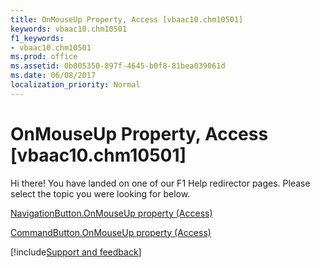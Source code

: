 ```yaml
---
title: OnMouseUp Property, Access [vbaac10.chm10501]
keywords: vbaac10.chm10501
f1_keywords:
- vbaac10.chm10501
ms.prod: office
ms.assetid: 0b805350-897f-4645-b0f8-81bea039061d
ms.date: 06/08/2017
localization_priority: Normal
---
```



# OnMouseUp Property, Access [vbaac10.chm10501]

Hi there! You have landed on one of our F1 Help redirector pages. Please select the topic you were looking for below.

[NavigationButton.OnMouseUp property (Access)](https://msdn.microsoft.com/library/4191de63-b131-5b79-32bb-543777c5620c%28Office.15%29.aspx)

[CommandButton.OnMouseUp property (Access)](https://msdn.microsoft.com/library/01abc8c3-031e-eb7e-1893-a4a7c6fbd24e%28Office.15%29.aspx)

[!include[Support and feedback](~/includes/feedback-boilerplate.md)]